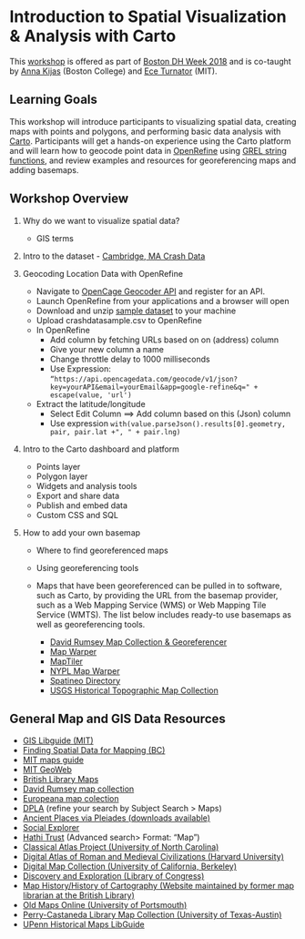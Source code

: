 # Introduction to Spatial Visualization & Analysis with Carto
This [workshop](http://libcal.bc.edu/event/3914095?hs=a) is offered as part of [Boston DH Week 2018](https://docs.google.com/spreadsheets/d/16LmLmmIEFCcamh7dwVX6N2FZ199VLPnt8VWMbKI1u_I/edit) and is co-taught by [Anna Kijas](https://ds.bc.edu/people/) (Boston College) and [Ece Turnator](https://libguides.mit.edu/directory/lirs#s-lg-box-wrapper-14366446) (MIT).

## Learning Goals
This workshop will introduce participants to visualizing spatial data, creating maps with points and polygons, and performing basic data analysis with [Carto](https://carto.com/). Participants will get a hands-on experience using the Carto platform and will learn how to geocode point data in [OpenRefine](http://openrefine.org/) using [GREL string functions]( https://github.com/OpenRefine/OpenRefine/wiki/GREL-String-Functions), and review examples and resources for georeferencing maps and adding basemaps.

## Workshop Overview
1. Why do we want to visualize spatial data?
    - GIS terms

2. Intro to the dataset - [Cambridge, MA Crash Data](/Carto-Workshop/Carto-2018-DHWeek/carto_sample_data.zip) 

3. Geocoding Location Data with OpenRefine
    - Navigate to [OpenCage Geocoder API](https://opencagedata.com/) and register for an API.
    - Launch OpenRefine from your applications and a browser will open
    - Download and unzip [sample dataset](/Carto-Workshop/Carto-2018-DHWeek/crashdatasample.zip) to your machine
    - Upload crashdatasample.csv to OpenRefine
    - In OpenRefine
      - Add column by fetching URLs based on on (address) column
      - Give your new column a name
      - Change throttle delay to 1000 milliseconds 
      - Use Expression: 
`“https://api.opencagedata.com/geocode/v1/json?key=yourAPI&email=yourEmail&app=google-refine&q=" + escape(value, 'url')`
    - Extract the latitude/longitude
      - Select Edit Column ==> Add column based on this (Json) column
      - Use expression `with(value.parseJson().results[0].geometry, pair, pair.lat +", " + pair.lng)`

4. Intro to the Carto dashboard and platform
   - Points layer
   - Polygon layer
   - Widgets and analysis tools
   - Export and share data
   - Publish and embed data
   - Custom CSS and SQL
  
5. How to add your own basemap
   - Where to find georeferenced maps
   - Using georeferencing tools
   - Maps that have been georeferenced can be pulled in to software, such as Carto, by providing the URL from the basemap provider, such as a Web Mapping Service (WMS) or Web Mapping Tile Service (WMTS). The list below includes ready-to use basemaps as well as georeferencing tools.  
   
     - [David Rumsey Map Collection & Georeferencer](https://www.davidrumsey.com/view/georeferencer)
     - [Map Warper](http://mapwarper.net/)
     - [MapTiler](https://www.maptiler.com/how-to/georeferencing/)
     - [NYPL Map Warper](http://maps.nypl.org/warper/)
     - [Spatineo Directory](http://directory.spatineo.com/)
     - [USGS Historical Topographic Map Collection](https://catalog.data.gov/dataset/usgs-historical-topographic-map-collection)


## General Map and GIS Data Resources
- [GIS Libguide (MIT)](https://libguides.mit.edu/gis/)
- [Finding Spatial Data for Mapping (BC)](https://libguides.bc.edu/gis)
- [MIT maps guide](https://libguides.mit.edu/maps)
- [MIT GeoWeb](https://arrowsmith.mit.edu) 
- [British Library Maps](https://www.bl.uk/subjects/maps) 
- [David Rumsey map collection](https://www.davidrumsey.com/)
- [Europeana map colection](https://www.europeana.eu/portal/en/collections/maps)
- [DPLA](https://dp.la/) (refine your search by Subject Search >  Maps)
- [Ancient Places via Pleiades (downloads available)](https://pleiades.stoa.org/downloads)
- [Social Explorer](http://www.socialexplorer.com/)
- [Hathi Trust](https://babel.hathitrust.org/cgi/ls?a=page;page=advanced) (Advanced search> Format: “Map”) 
- [Classical Atlas Project (University of North Carolina)](http://awmc.unc.edu/wordpress/free-maps/)
- [Digital Atlas of Roman and Medieval Civilizations (Harvard University)](https://darmc.harvard.edu/)
- [Digital Map Collection (University of California, Berkeley)](http://www.lib.berkeley.edu/EART/browse.html)
- [Discovery and Exploration (Library of Congress)](http://lcweb2.loc.gov/ammem/gmdhtml/dsxphome.html)
- [Map History/History of Cartography (Website maintained by former map librarian at the British Library)](http://www.maphistory.info/)
- [Old Maps Online (University of Portsmouth)](http://www.oldmapsonline.org/#bbox=-71.562195,42.159332,-70.562439,42.55915&q=&datefrom=1000&dateto=2010)
- [Perry-Castaneda Library Map Collection (University of Texas-Austin)](http://www.lib.utexas.edu/maps/historical/index.html)
- [UPenn Historical Maps LibGuide](https://guides.library.upenn.edu/historical_maps/mapoverlays)


